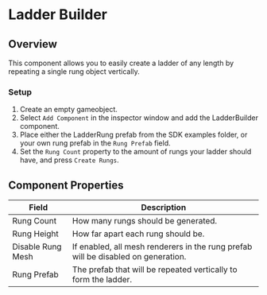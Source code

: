 # Ladder Builder

## Overview
This component allows you to easily create a ladder of any length by repeating a single rung object vertically. 


### Setup
1. Create an empty gameobject.
2. Select `Add Component` in the inspector window and add the LadderBuilder component.
3. Place either the LadderRung prefab from the SDK examples folder, or your own rung prefab in the `Rung Prefab` field.
4. Set the `Rung Count` property to the amount of rungs your ladder should have, and press `Create Rungs`.

## Component Properties

| Field              | Description
| ---                | ---
| Rung Count         | How many rungs should be generated.
| Rung Height        | How far apart each rung should be.
| Disable Rung Mesh  | If enabled, all mesh renderers in the rung prefab will be disabled on generation.
| Rung Prefab        | The prefab that will be repeated vertically to form the ladder.
